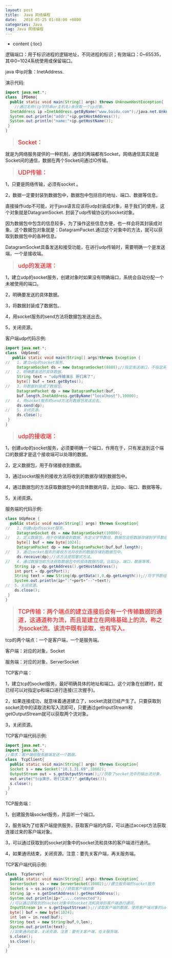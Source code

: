 ```yaml
---
layout: post
title:  Java 网络编程
date:   2018-05-25 01:08:00 +0800
categories: Java
tag: Java 网络编程
---
```


* content
{:toc}

逻辑端口：用于标识进程的逻辑地址，不同进程的标识；有效端口：0~65535，其中0~1024系统使用或保留端口。

java 中ip对象：InetAddress.

演示代码:

```Java
import java.net.*;
class  IPDemo{
  public static void main(String[] args) throws UnknownHostException{
	//通过名称(ip字符串or主机名)来获取一个ip对象。
  InetAddress ip =InetAddress.getByName("www.baidu.com");/java.net.UnknownHostException
  System.out.println("addr:"+ip.getHostAddress());
  System.out.println("name:"+ip.getHostName());
 }
}
```


><font color= "red" size = "4">Socket：</font>

就是为网络服务提供的一种机制，通信的两端都有Socket，网络通信其实就是Socket间的通信，数据在两个Socket间通过IO传输。

><font color= "red"  size = "4" >UDP传输：</font>

1，只要是网络传输，必须有socket 。

2，数据一定要封装到数据包中，数据包中包括目的地址、端口、数据等信息。

直接操作udp不可能，对于java语言应该将udp封装成对象，易于我们的使用，这个对象就是DatagramSocket. 封装了udp传输协议的socket对象。

因为数据包中包含的信息较多，为了操作这些信息方便，也一样会将其封装成对象。这个数据包对象就是：DatagramPacket.通过这个对象中的方法，就可以获取到数据包中的各种信息。


DatagramSocket具备发送和接受功能，在进行udp传输时，需要明确一个是发送端，一个是接收端。


> <font color= "red"  size = "4"> udp的发送端：</font>

1，建立udp的socket服务，创建对象时如果没有明确端口，系统会自动分配一个未被使用的端口。

2，明确要发送的具体数据。

3，将数据封装成了数据包。

4，用socket服务的send方法将数据包发送出去。

5，关闭资源。

客户端udp代码示例:

```Java
import java.net.*;
class  UdpSend{
   public static void main(String[] args)throws Exception {
//   1，建立udp的socket服务。
     DatagramSocket ds = new DatagramSocket(8888);//指定发送端口，不指定系统会随机分配。
//   2，明确要发送的具体数据。
     String text = "udp传输演示 哥们来了";
     byte[] buf = text.getBytes();
//   3，将数据封装成了数据包。
     DatagramPacket dp = new DatagramPacket(buf,
     buf.length,InetAddress.getByName("localhost"),10000);
//   4，用socket服务的send方法将数据包发送出去。
     ds.send(dp);
//   5，关闭资源。
     ds.close();
 }
}
```


> <font color= "red"  size = "4"> udp的接收端：</font>

1，创建udp的socket服务，必须要明确一个端口，作用在于，只有发送到这个端口的数据才是这个接收端可以处理的数据。

2，定义数据包，用于存储接收到数据。

3，通过socket服务的接收方法将收到的数据存储到数据包中。

4，通过数据包的方法获取数据包中的具体数据内容，比如ip、端口、数据等等。

5，关闭资源。


服务端的代码示例:

```Java
class UdpRece {
  public static void main(String[] args) throws Exception{
//   1，创建udp的socket服务。
     DatagramSocket ds = new DatagramSocket(10000);
//   2，定义数据包，用于存储接收到数据。先定义字节数组，数据包会把数据存储到字节数组中。
     byte[] buf = new byte[1024];
     DatagramPacket dp = new DatagramPacket(buf,buf.length);
//   3，通过socket服务的接收方法将收到的数据存储到数据包中。
     ds.receive(dp);//该方法是阻塞式方法。
//   4，通过数据包的方法获取数据包中的具体数据内容，比如ip，端口，数据等等。
    String ip = dp.getAddress().getHostAddress();
    int port = dp.getPort();
    String text = new String(dp.getData(),0,dp.getLength());//将字节数组中的有效部分转成字符串。
    System.out.println(ip+":"+port+"--"+text);
//  5，关闭资源。
    ds.close();
 }
}

```

> <font color= "red"  size = "4" >TCP传输：两个端点的建立连接后会有一个传输数据的通道，这通道称为流，而且是建立在网络基础上的流，称之为socket流。该流中既有读取，也有写入。</font>

tcp的两个端点：一个是客户端，一个是服务端。

客户端：对应的对象，Socket

服务端：对应的对象，ServerSocket


TCP客户端：

1，建立tcp的socket服务，最好明确具体的地址和端口。这个对象在创建时，就已经可以对指定ip和端口进行连接(三次握手)。

2，如果连接成功，就意味着通道建立了，socket流就已经产生了。只要获取到socket流中的读取流和写入流即可，只要通过getInputStream和getOutputStream就可以获取两个流对象。

3，关闭资源。



TCP客户端代码示例:

```Java
import java.net.*;
import java.io.*;
//需求：客户端给服务器端发送一个数据。
class  TcpClient{
  public static void main(String[] args) throws Exception{
  Socket s = new Socket("10.1.31.69",10002);
  OutputStream out = s.getOutputStream();//获取了socket流中的输出流对象。
  out.write("tcp演示，哥们又来了!".getBytes());
  s.close();
 }
}

```

TCP服务端：

1，创建服务端socket服务，并监听一个端口。

2，服务端为了给客户端提供服务，获取客户端的内容，可以通过accept方法获取连接过来的客户端对象。

3，可以通过获取到的socket对象中的socket流和具体的客户端进行通讯。

4，如果通讯结束，关闭资源。注意：要先关客户端，再关服务端。


TCP客户端代码示例:
```Java
class  TcpServer{
  public static void main(String[] args) throws Exception{
  ServerSocket ss = new ServerSocket(10002);//建立服务端的socket服务
  Socket s = ss.accept();//获取客户端对象
  String ip = s.getInetAddress().getHostAddress();
  System.out.println(ip+".....connected");
  //可以通过获取到的socket对象中的socket流和具体的客户端进行通讯。
  InputStream in = s.getInputStream();//读取客户端的数据，使用客户端对象的socket读取流
  byte[] buf = new byte[1024];
  int len = in.read(buf);
  String text = new String(buf,0,len);
  System.out.println(text);
  //如果通讯结束，关闭资源。注意：要先关客户端，在关服务端。
  s.close();
  ss.close();
 }
}
```
